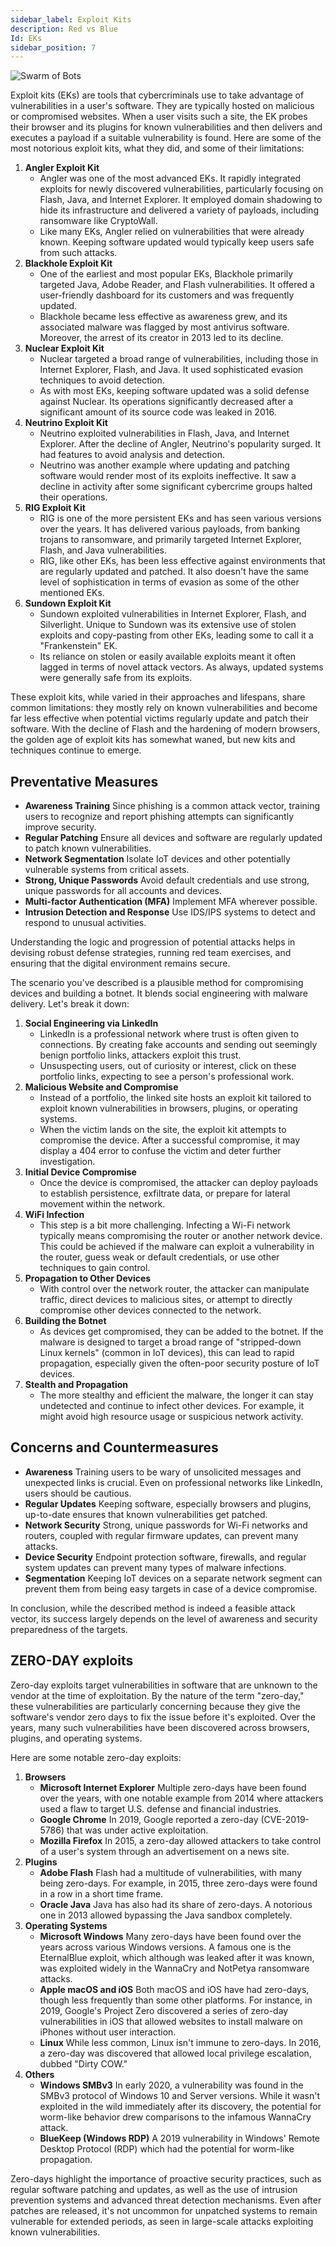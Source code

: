 ```yaml
---
sidebar_label: Exploit Kits
description: Red vs Blue
Id: EKs
sidebar_position: 7
---
```


![Swarm of Bots](/img/exploit.png)

Exploit kits (EKs) are tools that cybercriminals use to take advantage of vulnerabilities in a user's software. They are typically hosted on malicious or compromised websites. When a user visits such a site, the EK probes their browser and its plugins for known vulnerabilities and then delivers and executes a payload if a suitable vulnerability is found. Here are some of the most notorious exploit kits, what they did, and some of their limitations:

1. **Angler Exploit Kit**
    - Angler was one of the most advanced EKs. It rapidly integrated exploits for newly discovered vulnerabilities, particularly focusing on Flash, Java, and Internet Explorer. It employed domain shadowing to hide its infrastructure and delivered a variety of payloads, including ransomware like CryptoWall.
    - Like many EKs, Angler relied on vulnerabilities that were already known. Keeping software updated would typically keep users safe from such attacks.
2. **Blackhole Exploit Kit**
    - One of the earliest and most popular EKs, Blackhole primarily targeted Java, Adobe Reader, and Flash vulnerabilities. It offered a user-friendly dashboard for its customers and was frequently updated.
    - Blackhole became less effective as awareness grew, and its associated malware was flagged by most antivirus software. Moreover, the arrest of its creator in 2013 led to its decline.
3. **Nuclear Exploit Kit**
    - Nuclear targeted a broad range of vulnerabilities, including those in Internet Explorer, Flash, and Java. It used sophisticated evasion techniques to avoid detection.
    - As with most EKs, keeping software updated was a solid defense against Nuclear. Its operations significantly decreased after a significant amount of its source code was leaked in 2016.
4. **Neutrino Exploit Kit**
    - Neutrino exploited vulnerabilities in Flash, Java, and Internet Explorer. After the decline of Angler, Neutrino's popularity surged. It had features to avoid analysis and detection.
    - Neutrino was another example where updating and patching software would render most of its exploits ineffective. It saw a decline in activity after some significant cybercrime groups halted their operations.
5. **RIG Exploit Kit**
    - RIG is one of the more persistent EKs and has seen various versions over the years. It has delivered various payloads, from banking trojans to ransomware, and primarily targeted Internet Explorer, Flash, and Java vulnerabilities.
    - RIG, like other EKs, has been less effective against environments that are regularly updated and patched. It also doesn't have the same level of sophistication in terms of evasion as some of the other mentioned EKs.
6. **Sundown Exploit Kit**
    - Sundown exploited vulnerabilities in Internet Explorer, Flash, and Silverlight. Unique to Sundown was its extensive use of stolen exploits and copy-pasting from other EKs, leading some to call it a "Frankenstein" EK.
    - Its reliance on stolen or easily available exploits meant it often lagged in terms of novel attack vectors. As always, updated systems were generally safe from its exploits.

These exploit kits, while varied in their approaches and lifespans, share common limitations: they mostly rely on known vulnerabilities and become far less effective when potential victims regularly update and patch their software. With the decline of Flash and the hardening of modern browsers, the golden age of exploit kits has somewhat waned, but new kits and techniques continue to emerge.

## Preventative Measures

- **Awareness Training** Since phishing is a common attack vector, training users to recognize and report phishing attempts can significantly improve security.
- **Regular Patching** Ensure all devices and software are regularly updated to patch known vulnerabilities.
- **Network Segmentation** Isolate IoT devices and other potentially vulnerable systems from critical assets.
- **Strong, Unique Passwords** Avoid default credentials and use strong, unique passwords for all accounts and devices.
- **Multi-factor Authentication (MFA)** Implement MFA wherever possible.
- **Intrusion Detection and Response** Use IDS/IPS systems to detect and respond to unusual activities.

Understanding the logic and progression of potential attacks helps in devising robust defense strategies, running red team exercises, and ensuring that the digital environment remains secure.

The scenario you've described is a plausible method for compromising devices and building a botnet. It blends social engineering with malware delivery. Let's break it down:

1. **Social Engineering via LinkedIn**
    - LinkedIn is a professional network where trust is often given to connections. By creating fake accounts and sending out seemingly benign portfolio links, attackers exploit this trust.
    - Unsuspecting users, out of curiosity or interest, click on these portfolio links, expecting to see a person's professional work.
2. **Malicious Website and Compromise**
    - Instead of a portfolio, the linked site hosts an exploit kit tailored to exploit known vulnerabilities in browsers, plugins, or operating systems.
    - When the victim lands on the site, the exploit kit attempts to compromise the device. After a successful compromise, it may display a 404 error to confuse the victim and deter further investigation.
3. **Initial Device Compromise**
    - Once the device is compromised, the attacker can deploy payloads to establish persistence, exfiltrate data, or prepare for lateral movement within the network.
4. **WiFi Infection**
    - This step is a bit more challenging. Infecting a Wi-Fi network typically means compromising the router or another network device. This could be achieved if the malware can exploit a vulnerability in the router, guess weak or default credentials, or use other techniques to gain control.
5. **Propagation to Other Devices**
    - With control over the network router, the attacker can manipulate traffic, direct devices to malicious sites, or attempt to directly compromise other devices connected to the network.
6. **Building the Botnet**
    - As devices get compromised, they can be added to the botnet. If the malware is designed to target a broad range of "stripped-down Linux kernels" (common in IoT devices), this can lead to rapid propagation, especially given the often-poor security posture of IoT devices.
7. **Stealth and Propagation**
    - The more stealthy and efficient the malware, the longer it can stay undetected and continue to infect other devices. For example, it might avoid high resource usage or suspicious network activity.

## Concerns and Countermeasures

- **Awareness** Training users to be wary of unsolicited messages and unexpected links is crucial. Even on professional networks like LinkedIn, users should be cautious.
- **Regular Updates** Keeping software, especially browsers and plugins, up-to-date ensures that known vulnerabilities get patched.
- **Network Security** Strong, unique passwords for Wi-Fi networks and routers, coupled with regular firmware updates, can prevent many attacks.
- **Device Security** Endpoint protection software, firewalls, and regular system updates can prevent many types of malware infections.
- **Segmentation** Keeping IoT devices on a separate network segment can prevent them from being easy targets in case of a device compromise.

In conclusion, while the described method is indeed a feasible attack vector, its success largely depends on the level of awareness and security preparedness of the targets.

## ZERO-DAY exploits 

Zero-day exploits target vulnerabilities in software that are unknown to the vendor at the time of exploitation. By the nature of the term "zero-day," these vulnerabilities are particularly concerning because they give the software's vendor zero days to fix the issue before it's exploited. Over the years, many such vulnerabilities have been discovered across browsers, plugins, and operating systems.

Here are some notable zero-day exploits:

1. **Browsers**
    - **Microsoft Internet Explorer** Multiple zero-days have been found over the years, with one notable example from 2014 where attackers used a flaw to target U.S. defense and financial industries.
    - **Google Chrome** In 2019, Google reported a zero-day (CVE-2019-5786) that was under active exploitation.
    - **Mozilla Firefox** In 2015, a zero-day allowed attackers to take control of a user's system through an advertisement on a news site.
2. **Plugins**
    - **Adobe Flash** Flash had a multitude of vulnerabilities, with many being zero-days. For example, in 2015, three zero-days were found in a row in a short time frame.
    - **Oracle Java** Java has also had its share of zero-days. A notorious one in 2013 allowed bypassing the Java sandbox completely.
3. **Operating Systems**
    - **Microsoft Windows** Many zero-days have been found over the years across various Windows versions. A famous one is the EternalBlue exploit, which although was leaked after it was known, was exploited widely in the WannaCry and NotPetya ransomware attacks.
    - **Apple macOS and iOS** Both macOS and iOS have had zero-days, though less frequently than some other platforms. For instance, in 2019, Google's Project Zero discovered a series of zero-day vulnerabilities in iOS that allowed websites to install malware on iPhones without user interaction.
    - **Linux** While less common, Linux isn't immune to zero-days. In 2016, a zero-day was discovered that allowed local privilege escalation, dubbed "Dirty COW."
4. **Others**
    - **Windows SMBv3** In early 2020, a vulnerability was found in the SMBv3 protocol of Windows 10 and Server versions. While it wasn't exploited in the wild immediately after its discovery, the potential for worm-like behavior drew comparisons to the infamous WannaCry attack.
    - **BlueKeep (Windows RDP)** A 2019 vulnerability in Windows' Remote Desktop Protocol (RDP) which had the potential for worm-like propagation.

Zero-days highlight the importance of proactive security practices, such as regular software patching and updates, as well as the use of intrusion prevention systems and advanced threat detection mechanisms. Even after patches are released, it's not uncommon for unpatched systems to remain vulnerable for extended periods, as seen in large-scale attacks exploiting known vulnerabilities.